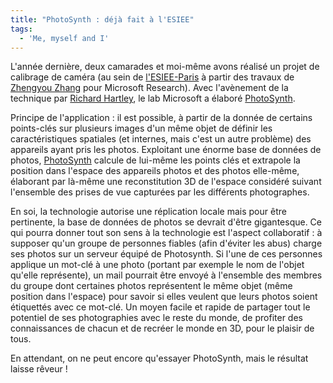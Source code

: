 ```yaml
---
title: "PhotoSynth : déjà fait à l'ESIEE"
tags:
  - 'Me, myself and I'
---
```


L'année dernière, deux camarades et moi-même avons réalisé un projet de
calibrage de caméra (au sein de [l'ESIEE-Paris](http://www.esiee.fr) à partir
des travaux de
[Zhengyou Zhang](http://research.microsoft.com/en-us/um/people/zhang/) pour
Microsoft Research). Avec l'avènement de la technique par
[Richard Hartley](http://www.robots.ox.ac.uk/~vgg/hzbook/), le lab Microsoft a
élaboré [PhotoSynth](https://en.wikipedia.org/wiki/Photosynth).

<!-- more -->

Principe de l'application&nbsp;: il est possible, à partir de la donnée de
certains points-clés sur plusieurs images d'un même objet de définir les
caractéristiques spatiales (et internes, mais c'est un autre problème) des
appareils ayant pris les photos. Exploitant une énorme base de données de
photos, [PhotoSynth](https://en.wikipedia.org/wiki/Photosynth) calcule de
lui-même les points clés et extrapole la position dans l'espace des appareils
photos et des photos elle-même, élaborant par là-même une reconstitution 3D de
l'espace considéré suivant l'ensemble des prises de vue capturées par les
différents photographes.

En soi, la technologie autorise une réplication locale mais pour être
pertinente, la base de données de photos se devrait d'être gigantesque. Ce qui
pourra donner tout son sens à la technologie est l'aspect collaboratif&nbsp;: à
supposer qu'un groupe de personnes fiables (afin d'éviter les abus) charge ses
photos sur un serveur équipé de Photosynth. Si l'une de ces personnes applique
un mot-clé à une photo (portant par exemple le nom de l'objet qu'elle
représente), un mail pourrait être envoyé à l'ensemble des membres du groupe
dont certaines photos représentent le même objet (même position dans l'espace)
pour savoir si elles veulent que leurs photos soient étiquettés avec ce mot-clé.
Un moyen facile et rapide de partager tout le potentiel de ses photographies
avec le reste du monde, de profiter des connaissances de chacun et de recréer le
monde en 3D, pour le plaisir de tous.

En attendant, on ne peut encore qu'essayer PhotoSynth, mais le résultat laisse
rêveur&nbsp;!
